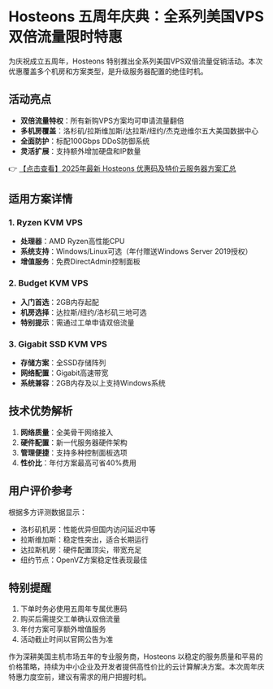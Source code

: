 # Hosteons 五周年庆典：全系列美国VPS双倍流量限时特惠

为庆祝成立五周年，Hosteons 特别推出全系列美国VPS双倍流量促销活动。本次优惠覆盖多个机房和方案类型，是升级服务器配置的绝佳时机。

## 活动亮点
- **双倍流量特权**：所有新购VPS方案均可申请流量翻倍
- **多机房覆盖**：洛杉矶/拉斯维加斯/达拉斯/纽约/杰克逊维尔五大美国数据中心
- **全面防护**：标配100Gbps DDoS防御系统
- **灵活扩展**：支持额外增加硬盘和IP数量

👉 [【点击查看】2025年最新 Hosteons 优惠码及特价云服务器方案汇总](https://bit.ly/hosteons)

## 适用方案详情

### 1. Ryzen KVM VPS
- **处理器**：AMD Ryzen高性能CPU
- **系统支持**：Windows/Linux可选（年付赠送Windows Server 2019授权）
- **增值服务**：免费DirectAdmin控制面板

### 2. Budget KVM VPS
- **入门首选**：2GB内存起配
- **机房选择**：达拉斯/纽约/洛杉矶三地可选
- **特别提示**：需通过工单申请双倍流量

### 3. Gigabit SSD KVM VPS
- **存储方案**：全SSD存储阵列
- **网络配置**：Gigabit高速带宽
- **系统兼容**：2GB内存及以上支持Windows系统

## 技术优势解析
1. **网络质量**：全美骨干网络接入
2. **硬件配置**：新一代服务器硬件架构
3. **管理便捷**：支持多种控制面板选项
4. **性价比**：年付方案最高可省40%费用

## 用户评价参考
根据多方评测数据显示：
- 洛杉矶机房：性能优异但国内访问延迟中等
- 拉斯维加斯：稳定性突出，适合长期运行
- 达拉斯机房：硬件配置顶尖，带宽充足
- 纽约节点：OpenVZ方案稳定性表现最佳

## 特别提醒
1. 下单时务必使用五周年专属优惠码
2. 购买后需提交工单确认双倍流量
3. 年付方案可享额外增值服务
4. 活动截止时间以官网公告为准

作为深耕美国主机市场五年的专业服务商，Hosteons 以稳定的服务质量和平易的价格策略，持续为中小企业及开发者提供高性价比的云计算解决方案。本次周年庆特惠力度空前，建议有需求的用户把握时机。